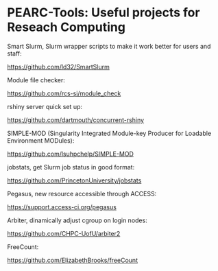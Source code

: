 # PEARC-Tools: Useful projects for Reseach Computing

Smart Slurm, Slurm wrapper scripts to make it work better for users and staff:

https://github.com/ld32/SmartSlurm

Module file checker:

https://github.com/rcs-si/module_check

rshiny server quick set up:	

https://github.com/dartmouth/concurrent-rshiny

SIMPLE-MOD (Singularity Integrated Module-key Producer for Loadable Environment MODules):	

https://github.com/lsuhpchelp/SIMPLE-MOD

jobstats, get Slurm job status in good format:

https://github.com/PrincetonUniversity/jobstats

Pegasus, new resource accessible through ACCESS:

https://support.access-ci.org/pegasus

Arbiter, dinamically adjust cgroup on login nodes:

https://github.com/CHPC-UofU/arbiter2

FreeCount:

https://github.com/ElizabethBrooks/freeCount

